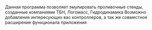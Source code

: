 Данная программа позволяет эмулировать проливочные стенды, созданные компаниями ТБН, Логомасс, Гидродинамика
Возможно добавление интересующих вас контроллеров, а так же совместное расширение функционала приложения
